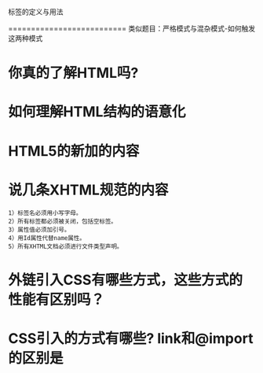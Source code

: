 <!DOCTYPE>标签的定义与用法
==========================
类似题目：严格模式与混杂模式-如何触发这两种模式

你真的了解HTML吗?
=================

如何理解HTML结构的语意化
==========================

HTML5的新加的内容
================

说几条XHTML规范的内容
=====================
 
	1）标签名必须用小写字母。
	2）所有标签都必须被关闭，包括空标签。
	3）属性值必须加引号。
	4）用Id属性代替name属性。
	5）所有XHTML文档必须进行文件类型声明。

外链引入CSS有哪些方式，这些方式的性能有区别吗？
====

CSS引入的方式有哪些? link和@import的区别是
====
